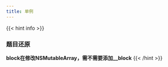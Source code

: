 ```yaml
---
title: 单例
---
```


{{< hint info >}}
### 题目还原

**block在修改NSMutableArray，需不需要添加__block**
{{< /hint >}}
